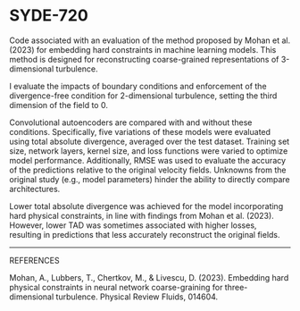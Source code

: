 # SYDE-720
Code associated with an evaluation of the method proposed by Mohan et al. (2023) for embedding hard constraints in machine learning models. This method is designed for reconstructing coarse-grained representations of 3-dimensional turbulence. 

I evaluate the impacts of boundary conditions and enforcement of the divergence-free condition for 2-dimensional turbulence, setting the third dimension of the field to 0.

Convolutional autoencoders are compared with and without these conditions. Specifically, five variations of these models were evaluated using total absolute divergence, averaged over the test dataset. Training set size, network layers, kernel size, and loss functions were varied to optimize model performance. Additionally, RMSE was used to evaluate the accuracy of the predictions relative to the original velocity fields. Unknowns from the original study (e.g., model parameters) hinder the ability to directly compare architectures.

Lower total absolute divergence was achieved for the model incorporating hard physical constraints, in line with findings from Mohan et al. (2023). However, lower TAD was sometimes associated with higher losses, resulting in predictions that less accurately reconstruct the original fields. 

---
REFERENCES 

Mohan, A., Lubbers, T., Chertkov, M., & Livescu, D. (2023). Embedding hard physical constraints in neural network coarse-graining for three-dimensional turbulence. Physical Review Fluids, 014604. 
